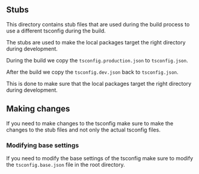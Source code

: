 ## Stubs

This directory contains stub files that are used during the build process to
use a different tsconfig during the build.

The stubs are used to make the local packages target the right directory during development.

During the build we copy the `tsconfig.production.json` to `tsconfig.json`.

After the build we copy the `tsconfig.dev.json` back to `tsconfig.json`.

This is done to make sure that the local packages target the right directory during development.

## Making changes

If you need to make changes to the tsconfig make sure to make the changes to the stub files and not only the actual tsconfig files.

### Modifying base settings

If you need to modify the base settings of the tsconfig make sure to modify the `tsconfig.base.json` file in the root directory.
